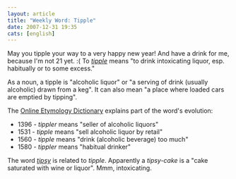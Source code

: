 ```yaml
---
layout: article
title: "Weekly Word: Tipple"
date: 2007-12-31 19:35
cats: [english]
---
```

May you tipple your way to a very happy new year! And have a drink for me, because I'm not 21 yet. :( To <em><a href="http://dictionary.reference.com/browse/tipple">tipple</a></em> means "to drink intoxicating liquor, esp. habitually or to some excess."

As a noun, a tipple is "alcoholic liquor" or "a serving of drink (usually alcoholic) drawn from a keg". It can also mean "a place where loaded cars are emptied by tipping".

The <a href="http://www.etymonline.com/index.php?term=tipple">Online Etymology Dictionary</a> explains part of the word's evolution:
<ul>
	<li>1396 - <em>tippler</em> means "seller of alcoholic liquors"</li>
	<li>1531 - <em>tipple</em> means "sell alcoholic liquor by retail"</li>
	<li>1560 - <em>tipple</em> means "drink (alcoholic beverage) too much"</li>
	<li>1580 - <em>tippler</em> means "habitual drinker"</li>
</ul>
The word <em><a href="http://www.etymonline.com/index.php?term=tipsy">tipsy</a></em> is related to <em>tipple</em>. Apparently a <em>tipsy-cake</em> is a "cake saturated with wine or liquor". Mmm, intoxicating.
